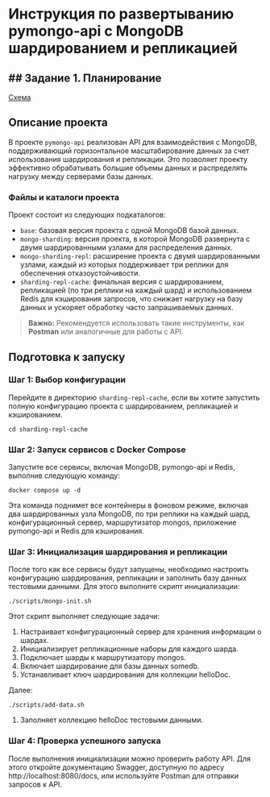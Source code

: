 # Инструкция по развертыванию pymongo-api с MongoDB шардированием и репликацией

## ## Задание 1. Планирование
[Схема](./sprint2.drawio)

## Описание проекта

В проекте `pymongo-api` реализован API для взаимодействия с MongoDB, поддерживающий горизонтальное масштабирование данных за счет использования шардирования и репликации. Это позволяет проекту эффективно обрабатывать большие объемы данных и распределять нагрузку между серверами базы данных.

### Файлы и каталоги проекта

Проект состоит из следующих подкаталогов:

- `base`: базовая версия проекта с одной MongoDB базой данных.
- `mongo-sharding`: версия проекта, в которой MongoDB развернута с двумя шардированными узлами для распределения данных.
- `mongo-sharding-repl`: расширение проекта с двумя шардированными узлами, каждый из которых поддерживает три реплики для обеспечения отказоустойчивости.
- `sharding-repl-cache`: финальная версия с шардированием, репликацией (по три реплики на каждый шард) и использованием Redis для кэширования запросов, что снижает нагрузку на базу данных и ускоряет обработку часто запрашиваемых данных.

> **Важно:**  Рекомендуется использовать такие инструменты, как **Postman** или аналогичные для работы с API.

## Подготовка к запуску

### Шаг 1: Выбор конфигурации

Перейдите в директорию `sharding-repl-cache`, если вы хотите запустить полную конфигурацию проекта с шардированием, репликацией и кэшированием. 

```shell
cd sharding-repl-cache
```

### Шаг 2: Запуск сервисов с Docker Compose
Запустите все сервисы, включая MongoDB, pymongo-api и Redis, выполнив следующую команду:
```shell
docker compose up -d
```
Эта команда поднимет все контейнеры в фоновом режиме, включая два шардированных узла MongoDB, по три реплики на каждый шард, конфигурационный сервер, маршрутизатор mongos, приложение pymongo-api и Redis для кэширования.

### Шаг 3: Инициализация шардирования и репликации
После того как все сервисы будут запущены, необходимо настроить конфигурацию шардирования, репликации и заполнить базу данных тестовыми данными. Для этого выполните скрипт инициализации:
```shell
./scripts/mongo-init.sh
```
Этот скрипт выполняет следующие задачи:

1. Настраивает конфигурационный сервер для хранения информации о шардах.
1. Инициализирует репликационные наборы для каждого шарда.
1. Подключает шарды к маршрутизатору mongos.
1. Включает шардирование для базы данных somedb.
1. Устанавливает ключ шардирования для коллекции helloDoc.

Далее:
```shell
./scripts/add-data.sh
```
1. Заполняет коллекцию helloDoc тестовыми данными.

### Шаг 4: Проверка успешного запуска
После выполнения инициализации можно проверить работу API. Для этого откройте документацию Swagger, доступную по адресу http://localhost:8080/docs, или используйте Postman для отправки запросов к API.
